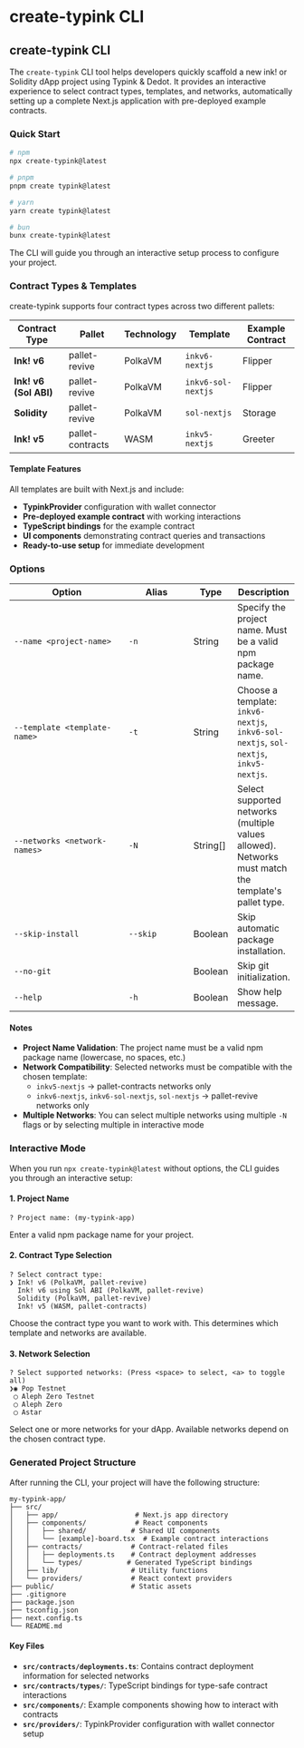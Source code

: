 # create-typink CLI

## create-typink CLI

The `create-typink` CLI tool helps developers quickly scaffold a new ink! or Solidity dApp project using Typink & Dedot. It provides an interactive experience to select contract types, templates, and networks, automatically setting up a complete Next.js application with pre-deployed example contracts.

### Quick Start

```bash
# npm
npx create-typink@latest

# pnpm
pnpm create typink@latest

# yarn
yarn create typink@latest

# bun
bunx create-typink@latest
```

The CLI will guide you through an interactive setup process to configure your project.

### Contract Types & Templates

create-typink supports four contract types across two different pallets:

| Contract Type         | Pallet           | Technology | Template           | Example Contract |
| --------------------- | ---------------- | ---------- | ------------------ | ---------------- |
| **Ink! v6**           | pallet-revive    | PolkaVM    | `inkv6-nextjs`     | Flipper          |
| **Ink! v6 (Sol ABI)** | pallet-revive    | PolkaVM    | `inkv6-sol-nextjs` | Flipper          |
| **Solidity**          | pallet-revive    | PolkaVM    | `sol-nextjs`       | Storage          |
| **Ink! v5**           | pallet-contracts | WASM       | `inkv5-nextjs`     | Greeter          |

#### Template Features

All templates are built with Next.js and include:

* **TypinkProvider** configuration with wallet connector
* **Pre-deployed example contract** with working interactions
* **TypeScript bindings** for the example contract
* **UI components** demonstrating contract queries and transactions
* **Ready-to-use setup** for immediate development

### Options

<table><thead><tr><th width="238.16015625">Option</th><th width="127.62890625">Alias</th><th>Type</th><th>Description</th></tr></thead><tbody><tr><td><code>--name &#x3C;project-name></code></td><td><code>-n</code></td><td>String</td><td>Specify the project name. Must be a valid npm package name.</td></tr><tr><td><code>--template &#x3C;template-name></code></td><td><code>-t</code></td><td>String</td><td>Choose a template: <code>inkv6-nextjs</code>, <code>inkv6-sol-nextjs</code>, <code>sol-nextjs</code>, <code>inkv5-nextjs</code>.</td></tr><tr><td><code>--networks &#x3C;network-names></code></td><td><code>-N</code></td><td>String[]</td><td>Select supported networks (multiple values allowed). Networks must match the template's pallet type.</td></tr><tr><td><code>--skip-install</code></td><td><code>--skip</code></td><td>Boolean</td><td>Skip automatic package installation.</td></tr><tr><td><code>--no-git</code></td><td></td><td>Boolean</td><td>Skip git initialization.</td></tr><tr><td><code>--help</code></td><td><code>-h</code></td><td>Boolean</td><td>Show help message.</td></tr></tbody></table>

#### Notes

* **Project Name Validation**: The project name must be a valid npm package name (lowercase, no spaces, etc.)
* **Network Compatibility**: Selected networks must be compatible with the chosen template:
  * `inkv5-nextjs` → pallet-contracts networks only
  * `inkv6-nextjs`, `inkv6-sol-nextjs`, `sol-nextjs` → pallet-revive networks only
* **Multiple Networks**: You can select multiple networks using multiple `-N` flags or by selecting multiple in interactive mode

### Interactive Mode

When you run `npx create-typink@latest` without options, the CLI guides you through an interactive setup:

#### 1. Project Name

```
? Project name: (my-typink-app)
```

Enter a valid npm package name for your project.

#### 2. Contract Type Selection

```
? Select contract type:
❯ Ink! v6 (PolkaVM, pallet-revive)
  Ink! v6 using Sol ABI (PolkaVM, pallet-revive)
  Solidity (PolkaVM, pallet-revive)
  Ink! v5 (WASM, pallet-contracts)
```

Choose the contract type you want to work with. This determines which template and networks are available.

#### 3. Network Selection

```
? Select supported networks: (Press <space> to select, <a> to toggle all)
❯◉ Pop Testnet
 ◯ Aleph Zero Testnet
 ◯ Aleph Zero
 ◯ Astar
```

Select one or more networks for your dApp. Available networks depend on the chosen contract type.

### Generated Project Structure

After running the CLI, your project will have the following structure:

```
my-typink-app/
├── src/
│   ├── app/                   # Next.js app directory
│   ├── components/            # React components
│   │   ├── shared/           # Shared UI components
│   │   └── [example]-board.tsx  # Example contract interactions
│   ├── contracts/            # Contract-related files
│   │   ├── deployments.ts    # Contract deployment addresses
│   │   └── types/           # Generated TypeScript bindings
│   ├── lib/                  # Utility functions
│   └── providers/            # React context providers
├── public/                   # Static assets
├── .gitignore
├── package.json
├── tsconfig.json
├── next.config.ts
└── README.md
```

#### Key Files

* **`src/contracts/deployments.ts`**: Contains contract deployment information for selected networks
* **`src/contracts/types/`**: TypeScript bindings for type-safe contract interactions
* **`src/components/`**: Example components showing how to interact with contracts
* **`src/providers/`**: TypinkProvider configuration with wallet connector setup
